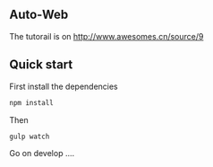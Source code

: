 ## Auto-Web
The tutorail is on http://www.awesomes.cn/source/9

## Quick start
First install the dependencies
```bash
npm install
```

Then
```bash
gulp watch
```

Go on develop ....
